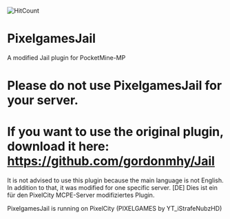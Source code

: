 ![HitCount](http://hits.dwyl.io/YTiStrafeNubzHD/PixelgamesJail.svg)

# PixelgamesJail
A modified Jail plugin for PocketMine-MP

# Please do not use PixelgamesJail for your server.
# If you want to use the original plugin, download it here: https://github.com/gordonmhy/Jail

It is not advised to use this plugin because the main language is not English. In addition to that, it was modified for one specific server. 
[DE] Dies ist ein für den PixelCity MCPE-Server modifiziertes Plugin.

PixelgamesJail is running on PixelCity (PIXELGAMES by YT_iStrafeNubzHD)
